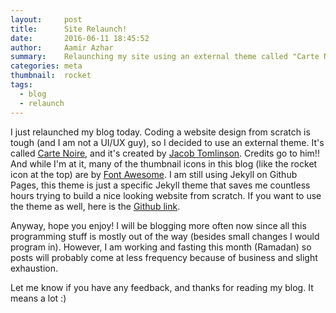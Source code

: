 ```yaml
---
layout:     post
title:      Site Relaunch!
date:       2016-06-11 18:45:52
author:     Aamir Azhar
summary:    Relaunching my site using an external theme called "Carte Noire".
categories: meta
thumbnail:  rocket
tags:
  - blog
  - relaunch
---
```


I just relaunched my blog today. Coding a website design from scratch is tough (and I am not a UI/UX guy), so I decided to use an external theme. It's called [Carte Noire](http://carte-noire.jacobtomlinson.co.uk/), and it's created by [Jacob Tomlinson](https://twitter.com/_JacobTomlinson). Credits go to him!! And while I'm at it, many of the thumbnail icons in this blog (like the rocket icon at the top) are by [Font Awesome](http://fontawesome.io/). I am still using Jekyll on Github Pages, this theme is just a specific Jekyll theme that saves me countless hours trying to build a nice looking website from scratch. If you want to use the theme as well, here is the [Github link](https://github.com/jacobtomlinson/carte-noire).

Anyway, hope you enjoy! I will be blogging more often now since all this programming stuff is mostly out of the way (besides small changes I would program in). However, I am working and fasting this month (Ramadan) so posts will probably come at less frequency because of business and slight exhaustion.

Let me know if you have any feedback, and thanks for reading my blog. It means a lot :)
